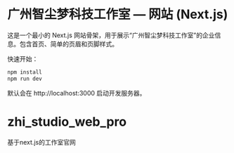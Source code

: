 # 广州智尘梦科技工作室 — 网站 (Next.js)

这是一个最小的 Next.js 网站骨架，用于展示“广州智尘梦科技工作室”的企业信息。包含首页、简单的页眉和页脚样式。

快速开始：

```powershell
npm install
npm run dev
```

默认会在 http://localhost:3000 启动开发服务器。
# zhi_studio_web_pro
基于next.js的工作室官网
